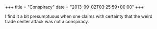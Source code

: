 +++
title = "Conspiracy"
date = "2013-09-02T03:25:59+00:00"
+++

I find it a bit presumptuous when one claims with certainty that the weird trade center attack was not a conspiracy.
			